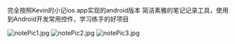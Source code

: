 完全按照Kevin的小记ios app实现的android版本 
简洁素雅的笔记记录工具，使用到Android开发常用控件，学习练手的好项目 

 ![notePic1.jpg](http://o81ljhejf.bkt.clouddn.com/notePic1.jpg?imageView2/1/w/270/h/480/q/75) ![notePic2.jpg](http://o81ljhejf.bkt.clouddn.com/notePic2.jpg?imageView2/1/w/270/h/480/q/75)  ![notePic3.jpg](http://o81ljhejf.bkt.clouddn.com/notePic3.jpg?imageView2/1/w/270/h/480/q/75)
